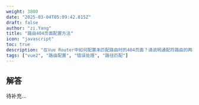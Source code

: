 ```yaml
---
weight: 3800
date: "2025-03-04T05:09:42.815Z"
draft: false
author: "zi.Yang"
title: "路由404页面配置方法"
icon: "javascript"
toc: true
description: "在Vue Router中如何配置未匹配路由时的404页面？请说明通配符路由的两种写法（'*'与'/:pathMatch(.*)*'）的区别，并解释为何需要将404路由配置在路由列表末尾。"
tags: ["vue2", "路由配置", "错误处理", "路径匹配"]
---
```


## 解答

待补充...
